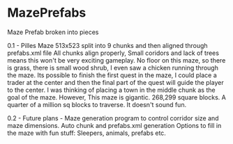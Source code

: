 # MazePrefabs
 Maze Prefab broken into pieces

 0.1 - Pilles Maze 513x523 split into 9 chunks and then aligned through prefabs.xml file
        All chunks align properly, Small coridors and lack of trees means this won't be very exciting gameplay.
        No floor on this maze, so there is grass, there is small wood shrub, I even saw a chicken running through the maze.
        Its possible to finish the first quest in the maze, I could place a trader at the center and then the final part
        of the quest will guide the player to the center.
        I was thinking of placing a town in the middle chunk as the goal of the maze. However, This maze is gigantic.
        268,299 square blocks. A quarter of a million sq blocks to traverse. It doesn't sound fun.

0.2 - Future plans -
            Maze generation program to control corridor size and maze dimensions. 
            Auto chunk and prefabs.xml generation
            Options to fill in the maze with fun stuff:
                Sleepers, animals, prefabs etc.

